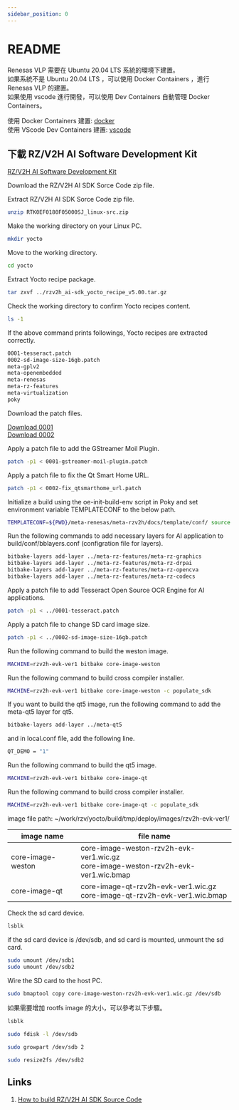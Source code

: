 ```yaml
---
sidebar_position: 0
---
```


# README

Renesas VLP 需要在 Ubuntu 20.04 LTS 系統的環境下建置。  
如果系統不是 Ubuntu 20.04 LTS ，可以使用 Docker Containers ，進行 Renesas VLP 的建置。  
如果使用 vscode 進行開發，可以使用 Dev Containers 自動管理 Docker Containers。  

使用 Docker Containers 建置:
[docker](../general/docker/docker.md)  
使用 VScode Dev Containers 建置:
[vscode](../general/docker/vscode.md)  

## 下載 RZ/V2H AI Software Development Kit

[RZ/V2H AI Software Development Kit](https://www.renesas.com/en/software-tool/rzv2h-ai-software-development-kit#downloads)

Download the RZ/V2H AI SDK Sorce Code zip file.

Extract RZ/V2H AI SDK Sorce Code zip file.

```bash title="dir: ~/work/rzv"
unzip RTK0EF0180F05000SJ_linux-src.zip
```

Make the working directory on your Linux PC.

```bash title="dir: ~/work/rzv"
mkdir yocto
```

Move to the working directory.

```bash title="dir: ~/work/rzv/yocto"
cd yocto
```

Extract Yocto recipe package.

```bash title="dir: ~/work/rzv/yocto"
tar zxvf ../rzv2h_ai-sdk_yocto_recipe_v5.00.tar.gz
```

Check the working directory to confirm Yocto recipes content.

```bash title="dir: ~/work/rzv/yocto"
ls -1
```

If the above command prints followings, Yocto recipes are extracted correctly.

```bash
0001-tesseract.patch
0002-sd-image-size-16gb.patch
meta-gplv2
meta-openembedded
meta-renesas
meta-rz-features
meta-virtualization
poky
```

Download the patch files.

[Download 0001](../file/0001-gstreamer-moil-plugin.patch)  
[Download 0002](../file/0002-fix_qtsmarthome_url.patch)  

Apply a patch file to add the GStreamer Moil Plugin.

```bash title="dir: ~/work/rzv/yocto"
patch -p1 < 0001-gstreamer-moil-plugin.patch
```

Apply a patch file to fix the Qt Smart Home URL.

```bash title="dir: ~/work/rzv/yocto"
patch -p1 < 0002-fix_qtsmarthome_url.patch
```

Initialize a build using the oe-init-build-env script in Poky and set environment variable TEMPLATECONF to the below path.

```bash title="dir: ~/work/rzv/yocto"
TEMPLATECONF=${PWD}/meta-renesas/meta-rzv2h/docs/template/conf/ source poky/oe-init-build-env build
```

Run the following commands to add necessary layers for AI application to build/conf/bblayers.conf (configration file for layers).

```bash title="dir: ~/work/rzv/yocto/build"
bitbake-layers add-layer ../meta-rz-features/meta-rz-graphics
bitbake-layers add-layer ../meta-rz-features/meta-rz-drpai
bitbake-layers add-layer ../meta-rz-features/meta-rz-opencva
bitbake-layers add-layer ../meta-rz-features/meta-rz-codecs
```

Apply a patch file to add Tesseract Open Source OCR Engine for AI applications.

```bash title="dir: ~/work/rzv/yocto/build"
patch -p1 < ../0001-tesseract.patch
```

Apply a patch file to change SD card image size.

```bash title="dir: ~/work/rzv/yocto/build"
patch -p1 < ../0002-sd-image-size-16gb.patch
```

Run the following command to build the weston image.

```bash title="dir: ~/work/rzv/yocto/build"
MACHINE=rzv2h-evk-ver1 bitbake core-image-weston
```

Run the following command to build cross compiler installer.

```bash title="dir: ~/work/rzv/yocto/build"
MACHINE=rzv2h-evk-ver1 bitbake core-image-weston -c populate_sdk
```

If you want to build the qt5 image, run the following command to add the meta-qt5 layer for qt5.

```bash title="dir: ~/work/rzv/yocto/build"
bitbake-layers add-layer ../meta-qt5
```

and in local.conf file, add the following line.

```bash title="dir: ~/work/rzv/yocto/build/conf/local.conf"
QT_DEMO = "1"
```

Run the following command to build the qt5 image.

```bash title="dir: ~/work/rzv/yocto/build"
MACHINE=rzv2h-evk-ver1 bitbake core-image-qt
```

Run the following command to build cross compiler installer.

```bash title="dir: ~/work/rzv/yocto/build"
MACHINE=rzv2h-evk-ver1 bitbake core-image-qt -c populate_sdk
```

image file path: ~/work/rzv/yocto/build/tmp/deploy/images/rzv2h-evk-ver1/

image name | file name
--- | ---
core-image-weston | core-image-weston-rzv2h-evk-ver1.wic.gz <br/> core-image-weston-rzv2h-evk-ver1.wic.bmap
core-image-qt | core-image-qt-rzv2h-evk-ver1.wic.gz <br/> core-image-qt-rzv2h-evk-ver1.wic.bmap

Check the sd card device.

```bash
lsblk
```

if the sd card device is /dev/sdb, and sd card is mounted, unmount the sd card.

```bash
sudo umount /dev/sdb1
sudo umount /dev/sdb2
```

Wire the SD card to the host PC.

```bash
sudo bmaptool copy core-image-weston-rzv2h-evk-ver1.wic.gz /dev/sdb
```

如果需要增加 rootfs image 的大小，可以參考以下步驟。

```bash
lsblk
```

```bash
sudo fdisk -l /dev/sdb
```

```bash
sudo growpart /dev/sdb 2
```

```bash
sudo resize2fs /dev/sdb2
```

## Links

1. [How to build RZ/V2H AI SDK Source Code](https://renesas-rz.github.io/rzv_ai_sdk/5.00/howto_build_aisdk_v2h.html)
